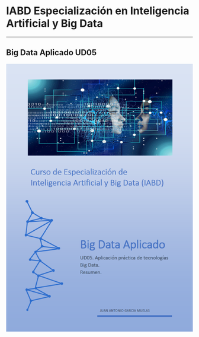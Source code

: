 # IABD Especialización en Inteligencia Artificial y Big Data
---
## Big Data Aplicado UD05

![Big Data Aplicado](./BDA05_Portada.png "Aplicación práctica de tecnologáis Big Data") 